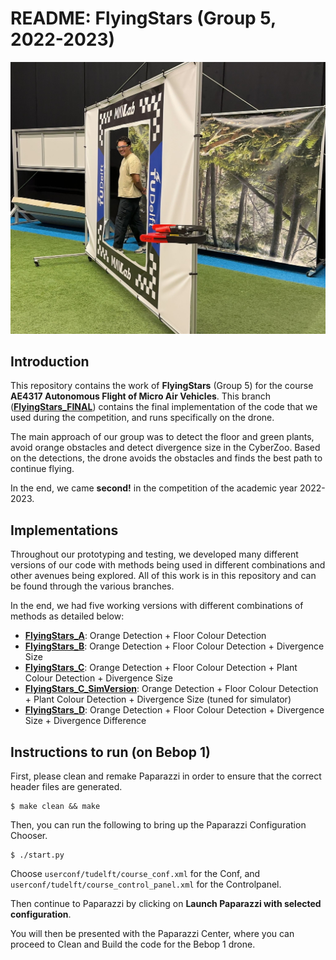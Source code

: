 # README: FlyingStars (Group 5, 2022-2023)

![Happy Kevin](https://raw.githubusercontent.com/ConstantinovMihai/paparazzi/FlyingStars_FINAL/assets/flyingstars.jpeg)

## Introduction
This repository contains the work of **FlyingStars** (Group 5) for the course **AE4317 Autonomous Flight of Micro Air Vehicles**. This branch ([**FlyingStars_FINAL**](https://github.com/ConstantinovMihai/paparazzi/tree/FlyingStars_FINAL)) contains the final implementation of the code that we used during the competition, and runs specifically on the drone.

The main approach of our group was to detect the floor and green plants, avoid orange obstacles and detect divergence size in the CyberZoo. Based on the detections, the drone avoids the obstacles and finds the best path to continue flying.

In the end, we came **second!** in the competition of the academic year 2022-2023.

## Implementations
Throughout our prototyping and testing, we developed many different versions of our code with methods being used in different combinations and other avenues being explored. All of this work is in this repository and can be found through the various branches.

In the end, we had five working versions with different combinations of methods as detailed below:

- [**FlyingStars_A**](https://github.com/ConstantinovMihai/paparazzi/tree/FlyingStars_A): Orange Detection + Floor Colour Detection
- [**FlyingStars_B**](https://github.com/ConstantinovMihai/paparazzi/tree/FlyingStars_B): Orange Detection + Floor Colour Detection + Divergence Size
- [**FlyingStars_C**](https://github.com/ConstantinovMihai/paparazzi/tree/FlyingStars_C): Orange Detection + Floor Colour Detection + Plant Colour Detection + Divergence Size
- [**FlyingStars_C_SimVersion**](https://github.com/ConstantinovMihai/paparazzi/tree/FlyingStars_C_SimVersion): Orange Detection + Floor Colour Detection + Plant Colour Detection + Divergence Size (tuned for simulator)
- [**FlyingStars_D**](https://github.com/ConstantinovMihai/paparazzi/tree/FlyingStars_D): Orange Detection + Floor Colour Detection + Divergence Size + Divergence Difference

## Instructions to run (on Bebop 1)
First, please clean and remake Paparazzi in order to ensure that the correct header files are generated.

```console
$ make clean && make
```

Then, you can run the following to bring up the Paparazzi Configuration Chooser.
```console
$ ./start.py
```

Choose `userconf/tudelft/course_conf.xml` for the Conf, and `userconf/tudelft/course_control_panel.xml` for the Controlpanel.

Then continue to Paparazzi by clicking on **Launch Paparazzi with selected configuration**.

You will then be presented with the Paparazzi Center, where you can proceed to Clean and Build the code for the Bebop 1 drone.